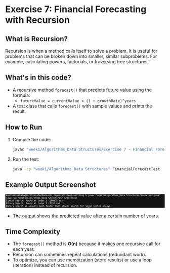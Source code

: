 # Exercise 7: Financial Forecasting with Recursion

## What is Recursion?
Recursion is when a method calls itself to solve a problem. It is useful for problems that can be broken down into smaller, similar subproblems. For example, calculating powers, factorials, or traversing tree structures.

## What's in this code?
- A recursive method `forecast()` that predicts future value using the formula:
  - `futureValue = currentValue × (1 + growthRate)^years`
- A test class that calls `forecast()` with sample values and prints the result.

## How to Run
1. Compile the code:
   ```sh
   javac "week1/Algorithms_Data Structures/Exercise 7 - Financial Forecasting.java"
   ```
2. Run the test:
   ```sh
   java -cp "week1/Algorithms_Data Structures" FinancialForecastTest
   ```

## Example Output Screenshot

![Financial Forecast Output](output.png)

- The output shows the predicted value after a certain number of years.

## Time Complexity
- The `forecast()` method is **O(n)** because it makes one recursive call for each year.
- Recursion can sometimes repeat calculations (redundant work).
- To optimize, you can use memoization (store results) or use a loop (iteration) instead of recursion. 